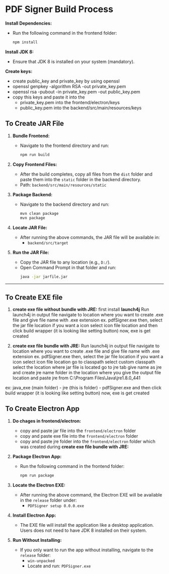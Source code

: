 # PDF Signer Build Process
**Install Dependencies:**
   - Run the following command in the frontend folder:
     ```bash
     npm install
     ```

**Install JDK 8:**
   - Ensure that JDK 8 is installed on your system (mandatory).

**Create keys:**
   - create public_key and private_key by using openssl
   - openssl genpkey -algorithm RSA -out private_key.pem 
   - openssl rsa -pubout -in private_key.pem -out public_key.pem
   - copy this keys and paste it into the 
      - private_key.pem into the frontend/electron/keys
      - public_key.pem into the backend/src/main/resources/keys

## To Create JAR File

1. **Bundle Frontend:**
   - Navigate to the frontend directory and run:
     ```bash
     npm run build
     ```

2. **Copy Frontend Files:**
   - After the build completes, copy all files from the `dist` folder and paste them into the `static` folder in the backend directory.
   - Path: `backend/src/main/resources/static`
   
3. **Package Backend:**
   - Navigate to the backend directory and run:
     ```bash
     mvn clean package
     mvn package
     ```

5. **Locate JAR File:**
   - After running the above commands, the JAR file will be available in:
     - `backend/src/target`

6. **Run the JAR File:**
   - Copy the JAR file to any location (e.g., `D:/`).
   - Open Command Prompt in that folder and run:
     ```bash
     java -jar jarfile.jar
     ```
---

## To Create EXE file
1. **create exe file without bundle with JRE:**
first install **launch4j**
Run launch4j in output file navigate to location where you want to create .exe file and give file name with .exe extension ex. pdfSigner.exe
then, select the jar file location
if you want a icon select icon file location
and then click build wrapper (it is looking like setting button)
now, exe is get created


2. **create exe file bundle with JRE:**
Run launch4j in output file navigate to location where you want to create .exe file and give file name with .exe extension ex. pdfSigner.exe
then, select the jar file location
if you want a icon select icon file location
go to classpath select custom classpath select the location where jar file is located
go to jre tab give name as jre and create jre name folder in the location where you give the output file location and paste jre from C:\Program Files\Java\jre1.8.0_441

ex: java_exe (main folder)
      - jre (this is folder)
      - pdfSigner.exe
and then click build wrapper (it is looking like setting button)
now, exe is get created

## To Create Electron App

1. **Do chages in frontend/electron:**
   - copy and paste jar file into the `frontend/electron` folder
   - copy and paste exe file into the `frontend/electron` folder
   - copy and paste jre folder into the `frontend/electron` folder which was created during **create exe file bundle with JRE:**

5. **Package Electron App:**
   - Run the following command in the frontend folder:
     ```bash
     npm run package
     ```

6. **Locate the Electron EXE:**
   - After running the above command, the Electron EXE will be available in the `release` folder under:
     - `PDFSigner setup 0.0.0.exe`

7. **Install Electron App:**
   - The EXE file will install the application like a desktop application. Users does not need to have JDK 8 installed on their system.

8. **Run Without Installing:**
   - If you only want to run the app without installing, navigate to the `release` folder:
     - `win-unpacked`
     - Locate and run: `PDFSigner.exe`
